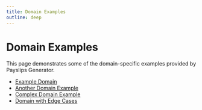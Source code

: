 ```yaml
---
title: Domain Examples
outline: deep
---
```


# Domain Examples

This page demonstrates some of the domain-specific examples provided by Payslips Generator.

- [Example Domain](1-example-domain.md)
- [Another Domain Example](2-another-domain.md)
- [Complex Domain Example](3-complex-domain.md)
- [Domain with Edge Cases](4-edge-cases.md)
